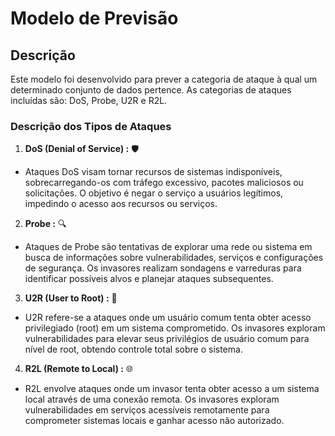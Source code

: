 # Modelo de Previsão
## Descrição
Este modelo foi desenvolvido para prever a categoria de ataque à qual um determinado conjunto de dados pertence. As categorias de ataques incluídas são: DoS, Probe, U2R e R2L.

### Descrição dos Tipos de Ataques

1. **DoS (Denial of Service) :** 🛡️
- Ataques DoS visam tornar recursos de sistemas indisponíveis, sobrecarregando-os com tráfego excessivo, pacotes maliciosos ou solicitações. O objetivo é negar o serviço a usuários legítimos, impedindo o acesso aos recursos ou serviços.

2. **Probe :** 🔍
- Ataques de Probe são tentativas de explorar uma rede ou sistema em busca de informações sobre vulnerabilidades, serviços e configurações de segurança. Os invasores realizam sondagens e varreduras para identificar possíveis alvos e planejar ataques subsequentes.

3. **U2R (User to Root) :** 🔑
- U2R refere-se a ataques onde um usuário comum tenta obter acesso privilegiado (root) em um sistema comprometido. Os invasores exploram vulnerabilidades para elevar seus privilégios de usuário comum para nível de root, obtendo controle total sobre o sistema.

4. **R2L (Remote to Local) :** 🌐
- R2L envolve ataques onde um invasor tenta obter acesso a um sistema local através de uma conexão remota. Os invasores exploram vulnerabilidades em serviços acessíveis remotamente para comprometer sistemas locais e ganhar acesso não autorizado.


